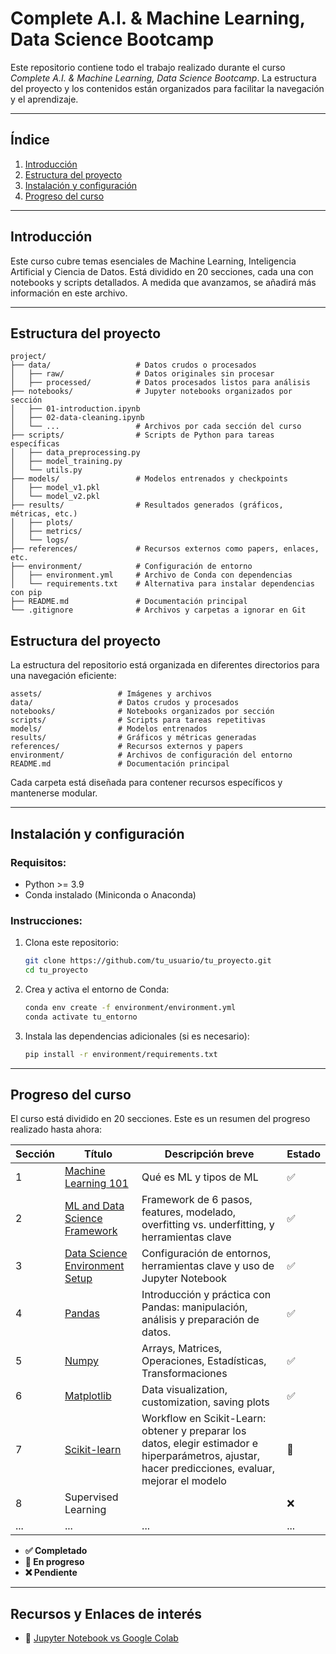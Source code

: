 # Complete A.I. & Machine Learning, Data Science Bootcamp

Este repositorio contiene todo el trabajo realizado durante el curso _Complete A.I. & Machine Learning, Data Science Bootcamp_. La estructura del proyecto y los contenidos están organizados para facilitar la navegación y el aprendizaje.

---

## **Índice**

1. [Introducción](#introducción)
2. [Estructura del proyecto](#estructura-del-proyecto)
3. [Instalación y configuración](#instalación-y-configuración)
4. [Progreso del curso](#progreso-del-curso)

---

## Introducción

Este curso cubre temas esenciales de Machine Learning, Inteligencia Artificial y Ciencia de Datos. Está dividido en 20 secciones, cada una con notebooks y scripts detallados. A medida que avanzamos, se añadirá más información en este archivo.

---

## Estructura del proyecto

```
project/
├── data/                   # Datos crudos o procesados
│   ├── raw/                # Datos originales sin procesar
│   ├── processed/          # Datos procesados listos para análisis
├── notebooks/              # Jupyter notebooks organizados por sección
│   ├── 01-introduction.ipynb
│   ├── 02-data-cleaning.ipynb
│   └── ...                 # Archivos por cada sección del curso
├── scripts/                # Scripts de Python para tareas específicas
│   ├── data_preprocessing.py
│   ├── model_training.py
│   └── utils.py
├── models/                 # Modelos entrenados y checkpoints
│   ├── model_v1.pkl
│   └── model_v2.pkl
├── results/                # Resultados generados (gráficos, métricas, etc.)
│   ├── plots/
│   ├── metrics/
│   └── logs/
├── references/             # Recursos externos como papers, enlaces, etc.
├── environment/            # Configuración de entorno
│   ├── environment.yml     # Archivo de Conda con dependencias
│   └── requirements.txt    # Alternativa para instalar dependencias con pip
├── README.md               # Documentación principal
└── .gitignore              # Archivos y carpetas a ignorar en Git
```

## Estructura del proyecto

La estructura del repositorio está organizada en diferentes directorios para una navegación eficiente:

```
assets/                 # Imágenes y archivos
data/                   # Datos crudos y procesados
notebooks/              # Notebooks organizados por sección
scripts/                # Scripts para tareas repetitivas
models/                 # Modelos entrenados
results/                # Gráficos y métricas generadas
references/             # Recursos externos y papers
environment/            # Archivos de configuración del entorno
README.md               # Documentación principal
```

Cada carpeta está diseñada para contener recursos específicos y mantenerse modular.

---

## Instalación y configuración

### Requisitos:

- Python >= 3.9
- Conda instalado (Miniconda o Anaconda)

### Instrucciones:

1. Clona este repositorio:
   ```bash
   git clone https://github.com/tu_usuario/tu_proyecto.git
   cd tu_proyecto
   ```
2. Crea y activa el entorno de Conda:
   ```bash
   conda env create -f environment/environment.yml
   conda activate tu_entorno
   ```
3. Instala las dependencias adicionales (si es necesario):
   ```bash
   pip install -r environment/requirements.txt
   ```

---

## Progreso del curso

El curso está dividido en 20 secciones. Este es un resumen del progreso realizado hasta ahora:

| Sección | Título                                                | Descripción breve                                                                                                                                   | Estado |
| ------- | ----------------------------------------------------- | --------------------------------------------------------------------------------------------------------------------------------------------------- | ------ |
| 1       | [Machine Learning 101](/docs/section_01.md)           | Qué es ML y tipos de ML                                                                                                                             | ✅     |
| 2       | [ML and Data Science Framework](/docs/section_02.md)  | Framework de 6 pasos, features, modelado, overfitting vs. underfitting, y herramientas clave                                                        | ✅     |
| 3       | [Data Science Environment Setup](/docs/section_03.md) | Configuración de entornos, herramientas clave y uso de Jupyter Notebook                                                                             | ✅     |
| 4       | [Pandas](/docs/section_04.md)                         | Introducción y práctica con Pandas: manipulación, análisis y preparación de datos.                                                                  | ✅     |
| 5       | [Numpy](/docs/section_05.md)                          | Arrays, Matrices, Operaciones, Estadísticas, Transformaciones                                                                                       | ✅     |
| 6       | [Matplotlib](/docs/section_06.md)                     | Data visualization, customization, saving plots                                                                                                     | ✅     |
| 7       | [Scikit-learn](/docs/section_07.md)                   | Workflow en Scikit-Learn: obtener y preparar los datos, elegir estimador e hiperparámetros, ajustar, hacer predicciones, evaluar, mejorar el modelo | 🚧     |
| 8       | Supervised Learning                                   |                                                                                                                                                     | ❌     |
| ...     | ...                                                   | ...                                                                                                                                                 | ...    |

- **✅ Completado**
- **🚧 En progreso**
- **❌ Pendiente**

---

## Recursos y Enlaces de interés

- 🔗 [Jupyter Notebook vs Google Colab](/docs/extra/jupyter-vs-colab.md)
